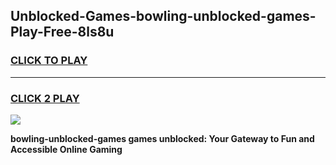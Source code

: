 
## Unblocked-Games-bowling-unblocked-games-Play-Free-8ls8u
<h3>
<a href="https://premium76.site?title=bowling-unblocked-games&ref=15A">CLICK TO PLAY</a></h3>
<hr>

<h3>
<a href="https://premium76.site?title=bowling-unblocked-games&ref=15A">CLICK 2 PLAY</a>
  
</h3>

<a href="https://premium76.site?title=bowling-unblocked-games&ref=15A"><img src="https://clearcache.store/games.png"></a>


**bowling-unblocked-games games unblocked: Your Gateway to Fun and Accessible Online Gaming**
